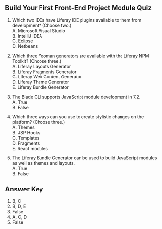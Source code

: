 ## Build Your First Front-End Project Module Quiz

1. Which two IDEs have Liferay IDE plugins available to them from development? (Choose two.)<br />
    A. Microsoft Visual Studio<br />
    B. IntelliJ IDEA<br />
    C. Eclipse<br />
    D. Netbeans<br />

2. Which three Yeoman generators are available with the Liferay NPM Toolkit? (Choose three.)<br />
    A. Liferay Layouts Generator<br />
    B. Liferay Fragments Generator<br />
    C. Liferay Web Content Generator<br />
    D. Liferay Theme Generator<br />
    E. Liferay Bundle Generator

3. The Blade CLI supports JavaScript module development in 7.2.<br /> 
    A. True<br />
    B. False

4. Which three ways can you use to create stylistic changes on the platform? (Choose three.)<br />
    A. Themes<br />
    B. JSP Hooks<br />
    C. Templates<br />
    D. Fragments<br />
    E. React modules

5. The Liferay Bundle Generator can be used to build JavaScript modules as well as themes and layouts.<br /> 
    A. True<br />
    B. False

<div class="page"></div>

## Answer Key 

1. B, C
2. B, D, E
3. False
4. A, C, D
5. False
